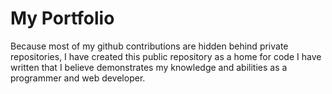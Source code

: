 # My Portfolio
Because most of my github contributions are hidden behind private repositories, I have created this public repository as a home for code I have written that I believe demonstrates my knowledge and abilities as a programmer and web developer. 
